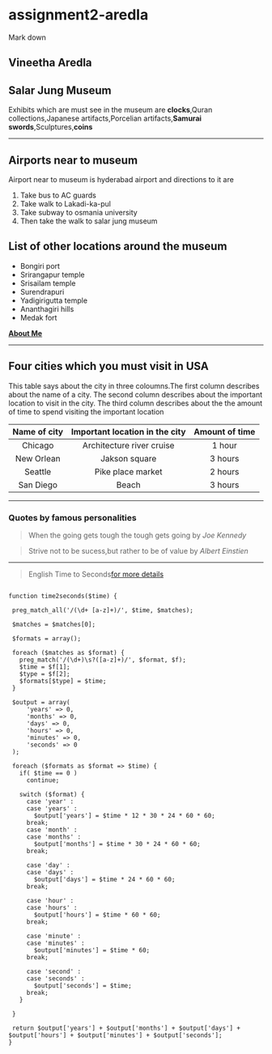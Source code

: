 # assignment2-aredla
Mark down
## Vineetha Aredla 
## Salar Jung Museum
  Exhibits which are must see in the museum are **clocks**,Quran collections,Japanese artifacts,Porcelian artifacts,**Samurai swords**,Sculptures,**coins**

---

## Airports near to museum
 Airport near to museum is hyderabad airport and directions to it are

1. Take bus to AC guards
2. Take walk to Lakadi-ka-pul
3. Take subway to osmania university
4. Then take the walk to salar jung museum

## List of other locations around the museum

* Bongiri port
* Srirangapur  temple
* Srisailam temple
* Surendrapuri
* Yadigirigutta temple
* Ananthagiri hills
* Medak fort

**[About Me](AboutMe.md)**

---

## Four cities which you must visit in USA
  This table says about the city in three coloumns.The first column describes about the name of a city.
The second column describes about the important location to visit in the city. The third column
describes about the the amount of time to spend visiting the important location



| Name of city | Important location in the city | Amount of time |
| :---:          | :---:                        | :---: |
|Chicago         |Architecture river cruise     |1 hour|
|New Orlean      |Jakson square                 |3 hours|
|Seattle         |Pike place market             |2 hours|
|San Diego       |Beach                         |3 hours|

---
### Quotes by famous personalities



>When the going gets tough the tough gets going
by  *Joe Kennedy*



>Strive not to be sucess,but rather to be of value
by *Albert Einstien*
---
>English Time to Seconds[for more details](https://css-tricks.com/snippets/php/)

```

function time2seconds($time) {

 preg_match_all('/(\d+ [a-z]+)/', $time, $matches);
 
 $matches = $matches[0];

 $formats = array();

 foreach ($matches as $format) {
   preg_match('/(\d+)\s?([a-z]+)/', $format, $f);
   $time = $f[1];
   $type = $f[2];
   $formats[$type] = $time;
 }

 $output = array(
     'years' => 0,
     'months' => 0,
     'days' => 0,
     'hours' => 0,
     'minutes' => 0,
     'seconds' => 0
 );

 foreach ($formats as $format => $time) {
   if( $time == 0 )
     continue;

   switch ($format) {
     case 'year' :
     case 'years' :
       $output['years'] = $time * 12 * 30 * 24 * 60 * 60;
     break;
     case 'month' :
     case 'months' :
       $output['months'] = $time * 30 * 24 * 60 * 60;
     break;

     case 'day' :
     case 'days' :
       $output['days'] = $time * 24 * 60 * 60;
     break;

     case 'hour' :
     case 'hours' :
       $output['hours'] = $time * 60 * 60;
     break;

     case 'minute' :
     case 'minutes' :
       $output['minutes'] = $time * 60;
     break;

     case 'second' :
     case 'seconds' :
       $output['seconds'] = $time;
     break;
   }

 }

 return $output['years'] + $output['months'] + $output['days'] + $output['hours'] + $output['minutes'] + $output['seconds'];
}

```

